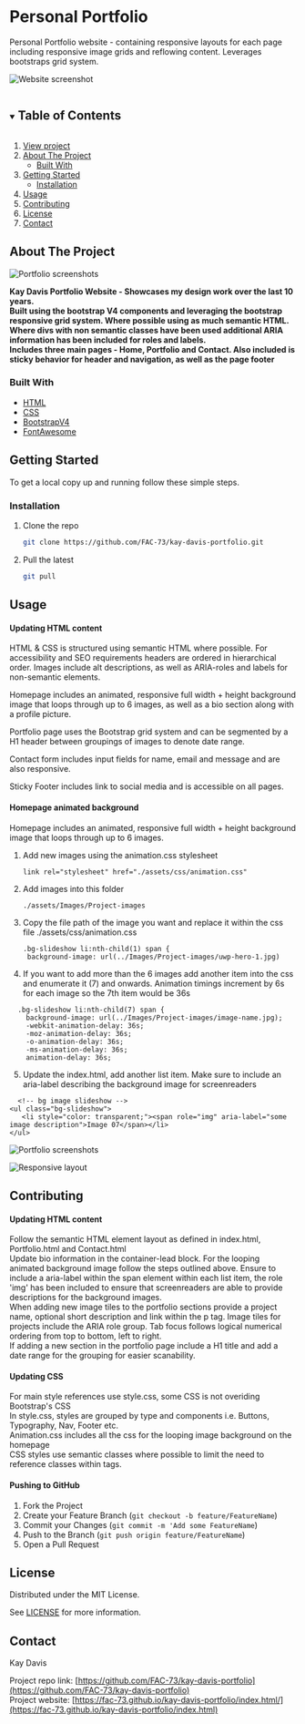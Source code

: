 # Personal Portfolio
Personal Portfolio website - containing responsive layouts for each page including responsive image grids and reflowing content. Leverages bootstraps grid system. 

![Website screenshot](https://github.com/FAC-73/kay-davis-portfolio/blob/main/assets/Images/readme-images/Index-screenshot.jpg?raw=true "Kay Davis Portfolio")

<!-- TABLE OF CONTENTS -->
<details open="open">
  <summary><h2 style="display: inline-block">Table of Contents</h2></summary>
  <ol>
     <li>
      <a href="https://fac-73.github.io/kay-davis-portfolio/index.html">View project</a></li>
    <li>
      <a href="#about-the-project">About The Project</a>
      <ul>
        <li><a href="#built-with">Built With</a></li>
      </ul>
    </li>
    <li>
      <a href="#getting-started">Getting Started</a>
      <ul>
        <li><a href="#installation">Installation</a></li>
      </ul>
    </li>
    <li><a href="#usage">Usage</a></li>
    <li><a href="#contributing">Contributing</a></li>
    <li><a href="#license">License</a></li>
    <li><a href="#contact">Contact</a></li>
  </ol>
</details>


<!-- ABOUT THE PROJECT -->
## About The Project

![Portfolio screenshots](https://github.com/FAC-73/kay-davis-portfolio/blob/main/assets/Images/readme-images/Portfolio-screenshot.jpg?raw=true "Portfolio hero image")

**Kay Davis Portfolio Website - Showcases my design work over the last 10 years. <br> Built using the bootstrap V4 components and leveraging the bootstrap responsive grid system. Where possible using as much semantic HTML. Where divs with non semantic classes have been used additional ARIA information has been included for roles and labels. <br> Includes three main pages - Home, Portfolio and Contact. Also included is sticky behavior for header and navigation, as well as the page footer**


### Built With

* [HTML](https://www.w3schools.com/)
* [CSS](https://www.w3schools.com/)
* [BootstrapV4](https://getbootstrap.com/docs/4.0/getting-started/introduction/)
* [FontAwesome](https://fontawesome.com/)




<!-- GETTING STARTED -->
## Getting Started

To get a local copy up and running follow these simple steps.

### Installation

1. Clone the repo
   ```sh
   git clone https://github.com/FAC-73/kay-davis-portfolio.git
   ```

2. Pull the latest
   ```sh
   git pull
   ```


<!-- USAGE EXAMPLES -->
## Usage

#### Updating HTML content
HTML & CSS is structured using semantic HTML where possible. For accessibility and SEO requirements headers are ordered in hierarchical order. Images include alt descriptions, as well as ARIA-roles and labels for non-semantic elements.  

Homepage includes an animated, responsive full width + height background image that loops through up to 6 images, as well as a bio section along with a profile picture.

Portfolio page uses the Bootstrap grid system and can be segmented by a H1 header between groupings of images to denote date range.

Contact form includes input fields for name, email and message and are also responsive.

Sticky Footer includes link to social media and is accessible on all pages.


#### Homepage animated background
Homepage includes an animated, responsive full width + height background image that loops through up to 6 images.


1. Add new images using the animation.css stylesheet
   ```
   link rel="stylesheet" href="./assets/css/animation.css"
   ```

2. Add images into this folder
   ```
   ./assets/Images/Project-images
   ```

3. Copy the file path of the image you want and replace it within the css file ./assets/css/animation.css 
   ```
   .bg-slideshow li:nth-child(1) span { 
    background-image: url(../Images/Project-images/uwp-hero-1.jpg) 
   ```

4. If you want to add more than the 6 images add another item into the css and enumerate it (7) and onwards. Animation timings increment by 6s for each image so the 7th item would be 36s 
```
  .bg-slideshow li:nth-child(7) span { 
    background-image: url(../Images/Project-images/image-name.jpg);
    -webkit-animation-delay: 36s;
    -moz-animation-delay: 36s;
    -o-animation-delay: 36s;
    -ms-animation-delay: 36s;
    animation-delay: 36s;
  ```

5. Update the index.html, add another list item. Make sure to include an aria-label describing the background image for screenreaders
 ```
   <!-- bg image slideshow -->
<ul class="bg-slideshow">
    <li style="color: transparent;"><span role="img" aria-label="some image description">Image 07</span></li>
</ul>
   ```




![Portfolio screenshots](https://github.com/FAC-73/kay-davis-portfolio/blob/main/assets/Images/readme-images/imagegridportfolio-screenshot.jpg?raw=true "Portfolio project tiles")

![Responsive layout](https://github.com/FAC-73/kay-davis-portfolio/blob/main/assets/Images/readme-images/imagegridportfolio-screenshot.jpg?raw=true "Responsive views")

## Contributing

#### Updating HTML content
Follow the semantic HTML element layout as defined in index.html, Portfolio.html and Contact.html <br>
Update bio information in the container-lead block. 
For the looping animated background image follow the steps outlined above. Ensure to include a aria-label within the span element within each list item, the role 'img' has been included to ensure that screenreaders are able to provide descriptions for the background images. <br>
When adding new image tiles to the portfolio sections provide a project name, optional short description and link within the p tag. Image tiles for projects include the ARIA role group. Tab focus follows logical numerical ordering from top to bottom, left to right. <br>
If adding a new section in the portfolio page include a H1 title and add a date range for the grouping for easier scanability.

#### Updating CSS
For main style references use style.css, some CSS is not overiding Bootstrap's CSS<br>
In style.css, styles are grouped by type and components i.e. Buttons, Typography, Nav, Footer etc.<br>
Animation.css includes all the css for the looping image background on the homepage<br>
CSS styles use semantic classes where possible to limit the need to reference classes within tags.


#### Pushing to GitHub

1. Fork the Project
2. Create your Feature Branch (`git checkout -b feature/FeatureName`)
3. Commit your Changes (`git commit -m 'Add some FeatureName`)
4. Push to the Branch (`git push origin feature/FeatureName`)
5. Open a Pull Request



<!-- LICENSE -->
## License

Distributed under the MIT License. 

See [LICENSE](https://github.com/FAC-73/Code-Refactor/blob/main/LICENSE.txt) for more information.



<!-- CONTACT -->
## Contact

Kay Davis

Project repo link: [https://github.com/FAC-73/kay-davis-portfolio](https://github.com/FAC-73/kay-davis-portfolio)
<br>
Project website: [https://fac-73.github.io/kay-davis-portfolio/index.html/](https://fac-73.github.io/kay-davis-portfolio/index.html)
